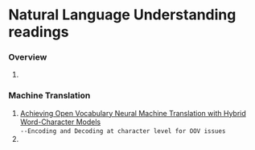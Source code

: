 # Natural Language Understanding readings


### Overview
1. 


### Machine Translation
1. [Achieving Open Vocabulary Neural Machine Translation with Hybrid Word-Character Models](http://nlp.stanford.edu/pubs/luong2016acl_hybrid.pdf)<br/>
`--Encoding and Decoding at character level for OOV issues`
2. 